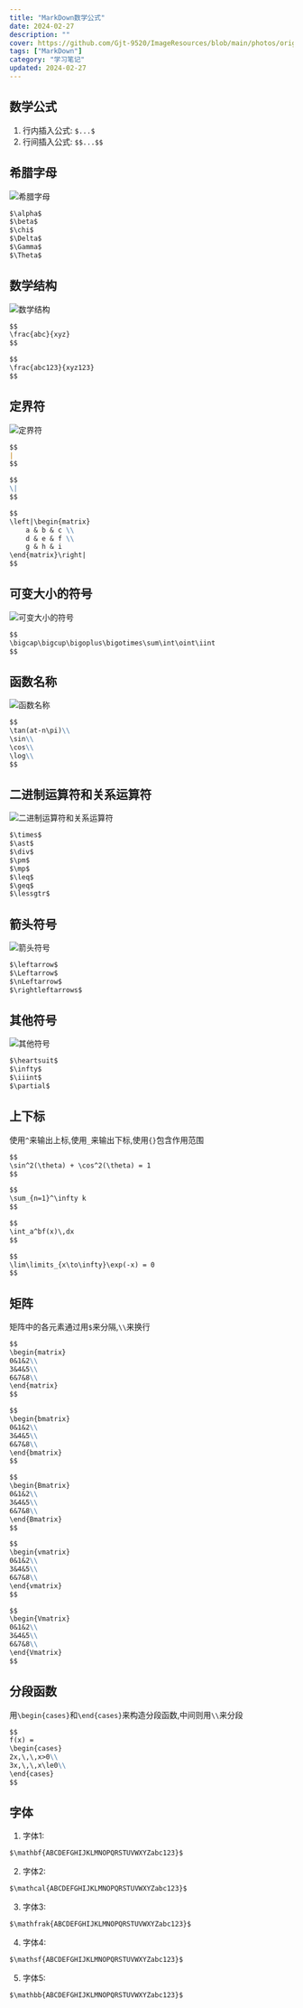 ```yaml
---
title: "MarkDown数学公式"
date: 2024-02-27
description: ""
cover: https://github.com/Gjt-9520/ImageResources/blob/main/photos/original/Ximage94.jpg?raw=true
tags: ["MarkDown"]
category: "学习笔记"
updated: 2024-02-27
---
```


## 数学公式

1. 行内插入公式: `$...$`
2. 行间插入公式: `$$...$$`

## 希腊字母

![希腊字母](../images/MD希腊字母.png)

```MarkDown
$\alpha$
$\beta$
$\chi$
$\Delta$
$\Gamma$
$\Theta$
```

## 数学结构

![数学结构](../images/MD数学结构.png)

```MarkDown
$$
\frac{abc}{xyz}
$$

$$
\frac{abc123}{xyz123}
$$             
```  

## 定界符

![定界符](../images/MD定界符.png)

```MarkDown
$$
|
$$         

$$
\|
$$

$$
\left|\begin{matrix}
    a & b & c \\
    d & e & f \\
    g & h & i
\end{matrix}\right|
$$
```

## 可变大小的符号

![可变大小的符号](../images/MD可变大小的符号.png)

```MarkDown
$$
\bigcap\bigcup\bigoplus\bigotimes\sum\int\oint\iint
$$
```

## 函数名称

![函数名称](../images/MD函数名称.png)

```MarkDown
$$
\tan(at-n\pi)\\
\sin\\
\cos\\
\log\\
$$
```

## 二进制运算符和关系运算符

![二进制运算符和关系运算符](../images/MD二进制运算符和关系运算符.png)


```MarkDown
$\times$
$\ast$
$\div$
$\pm$
$\mp$
$\leq$
$\geq$
$\lessgtr$
```

## 箭头符号

![箭头符号](../images/MD箭头符号.png)

```MarkDown
$\leftarrow$       
$\Leftarrow$             
$\nLeftarrow$                  
$\rightleftarrows$ 
```

## 其他符号

![其他符号](../images/MD其他符号.png)

```MarkDown
$\heartsuit$                
$\infty$               
$\iiint$                 
$\partial$
```

## 上下标

使用`^`来输出上标,使用`_`来输出下标,使用`{}`包含作用范围

```MarkDown
$$
\sin^2(\theta) + \cos^2(\theta) = 1
$$

$$
\sum_{n=1}^\infty k
$$

$$
\int_a^bf(x)\,dx
$$

$$
\lim\limits_{x\to\infty}\exp(-x) = 0
$$
```

## 矩阵

矩阵中的各元素通过用`$`来分隔,`\\`来换行

```MarkDown
$$
\begin{matrix}
0&1&2\\
3&4&5\\
6&7&8\\
\end{matrix}
$$

$$
\begin{bmatrix}
0&1&2\\
3&4&5\\
6&7&8\\
\end{bmatrix}
$$

$$
\begin{Bmatrix}
0&1&2\\
3&4&5\\
6&7&8\\
\end{Bmatrix}
$$

$$
\begin{vmatrix}
0&1&2\\
3&4&5\\
6&7&8\\
\end{vmatrix}
$$

$$
\begin{Vmatrix}
0&1&2\\
3&4&5\\
6&7&8\\
\end{Vmatrix}
$$
```

## 分段函数

用`\begin{cases}`和`\end{cases}`来构造分段函数,中间则用`\\`来分段

```MarkDown
$$
f(x) = 
\begin{cases}
2x,\,\,x>0\\
3x,\,\,x\le0\\
\end{cases}
$$
```

## 字体

1. 字体1: 

```MarkDown
$\mathbf{ABCDEFGHIJKLMNOPQRSTUVWXYZabc123}$
```

2. 字体2: 

```MarkDown
$\mathcal{ABCDEFGHIJKLMNOPQRSTUVWXYZabc123}$
```

3. 字体3: 

```MarkDown
$\mathfrak{ABCDEFGHIJKLMNOPQRSTUVWXYZabc123}$
```

4. 字体4: 

```MarkDown
$\mathsf{ABCDEFGHIJKLMNOPQRSTUVWXYZabc123}$
```

5. 字体5: 

```MarkDown
$\mathbb{ABCDEFGHIJKLMNOPQRSTUVWXYZabc123}$
```